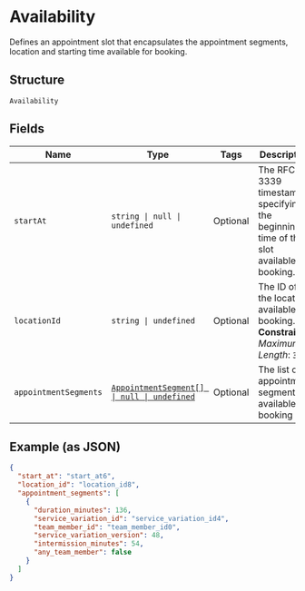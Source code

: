 <!-- Optimized: 2025-10-06 -->
<!-- RPM: 1.6.2.1.1.6.2.1_availability_20251006 -->
<!-- Session: E2E RPM DNA Application -->
<!-- AOM: RND (Reggie & Dro) -->
<!-- COI: TECHNOLOGY -->
<!-- RPM: HIGH -->
<!-- ACTION: BUILD -->

# Availability

Defines an appointment slot that encapsulates the appointment segments, location and starting time available for booking.

## Structure

`Availability`

## Fields

| Name | Type | Tags | Description |
|  --- | --- | --- | --- |
| `startAt` | `string \| null \| undefined` | Optional | The RFC 3339 timestamp specifying the beginning time of the slot available for booking. |
| `locationId` | `string \| undefined` | Optional | The ID of the location available for booking.<br>**Constraints**: *Maximum Length*: `32` |
| `appointmentSegments` | [`AppointmentSegment[] \| null \| undefined`](../../doc/models/appointment-segment.md) | Optional | The list of appointment segments available for booking |

## Example (as JSON)

```json
{
  "start_at": "start_at6",
  "location_id": "location_id8",
  "appointment_segments": [
    {
      "duration_minutes": 136,
      "service_variation_id": "service_variation_id4",
      "team_member_id": "team_member_id0",
      "service_variation_version": 48,
      "intermission_minutes": 54,
      "any_team_member": false
    }
  ]
}
```
